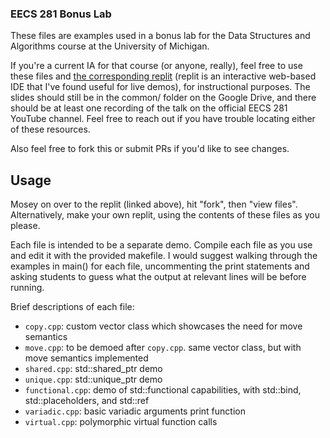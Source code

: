 ### EECS 281 Bonus Lab

These files are examples used in a bonus lab for the Data Structures and Algorithms course at the University of Michigan.

If you're a current IA for that course (or anyone, really), feel free to use these files and [the corresponding replit](https://replit.com/@MichaelJecmen/EECS281BONUSLAB?v=1) (replit is an interactive web-based IDE that I've found useful for live demos), for instructional purposes. The slides should still be in the common/ folder on the Google Drive, and there should be at least one recording of the talk on the official EECS 281 YouTube channel. Feel free to reach out if you have trouble locating either of these resources.

Also feel free to fork this or submit PRs if you'd like to see changes.

## Usage
Mosey on over to the replit (linked above), hit "fork", then "view files". Alternatively, make your own replit, using the contents of these files as you please.

Each file is intended to be a separate demo. Compile each file as you use and edit it with the provided makefile. I would suggest walking through the examples in main() for each file, uncommenting the print statements and asking students to guess what the output at relevant lines will be before running.

Brief descriptions of each file:
* ```copy.cpp```: custom vector class which showcases the need for move semantics
* ```move.cpp```: to be demoed after ```copy.cpp```. same vector class, but with move semantics implemented
* ```shared.cpp```: std::shared_ptr demo
* ```unique.cpp```: std::unique_ptr demo
* ```functional.cpp```: demo of std::functional capabilities, with std::bind, std::placeholders, and std::ref
* ```variadic.cpp```: basic variadic arguments print function
* ```virtual.cpp```: polymorphic virtual function calls